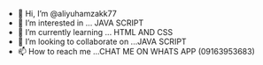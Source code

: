 - 👋 Hi, I’m @aliyuhamzakk77
- 👀 I’m interested in ... JAVA SCRIPT
- 🌱 I’m currently learning ... HTML AND CSS
- 💞️ I’m looking to collaborate on ...JAVA SCRIPT    
- 📫 How to reach me ...CHAT ME ON WHATS APP (09163953683) 

<!---
aliyuhamzakk77/aliyuhamzakk77 is a ✨ special ✨ repository because its `README.md` (this file) appears on your GitHub profile.
You can click the Preview link to take a look at your changes.
--->
